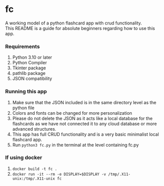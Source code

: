 # fc
A working model of a python flashcard app with crud functionality.  
This README is a guide for absolute beginners regarding how to use this app.

### Requirements
1. Python 3.10 or later
2. Python Compiler
3. Tkinter package
4. pathlib package
5. JSON compatibility

### Running this app
1. Make sure that the JSON included is in the same directory level as the python file
2. Colors and fonts can be changed for more personalization
3. Please do not delete the JSON as it acts like a local database for the flashcards as we have not connected it to any cloud database or more advanced structures.
4. This app has full CRUD functionality and is a very basic minimalist local flashcard app.
5. Run ```python3 fc.py``` in the terminal at the level containing fc.py
   
### If using docker
1. ```docker build -t fc .```
2. ```docker run -it --rm -e DISPLAY=$DISPLAY -v /tmp/.X11-unix:/tmp/.X11-unix fc```
